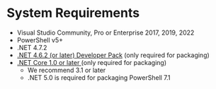 # System Requirements

* Visual Studio Community, Pro or Enterprise 2017, 2019, 2022
* PowerShell v5+&#x20;
* .NET 4.7.2&#x20;
* [.NET 4.6.2 (or later) Developer Pack](https://www.microsoft.com/en-us/download/details.aspx?id=53321) (only required for packaging)
* [.NET Core 1.0 or later ](https://www.microsoft.com/net/download)(only required for packaging)
  * We recommend 3.1 or later
  * .NET 5.0 is required for packaging PowerShell 7.1
